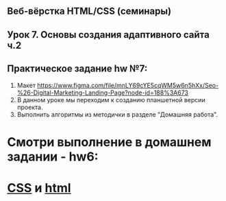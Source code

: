 ## Веб-вёрстка HTML/CSS (семинары)
## Урок 7. Основы создания адаптивного сайта ч.2
## Практическое задание hw №7:
1. Макет https://www.figma.com/file/mnLY69cYE5cqWM5w6n5hXx/Seo-%26-Digital-Marketing-Landing-Page?node-id=188%3A673
2. В данном уроке мы переходим к созданию планшетной версии проекта.
3. Выполнить алгоритмы из методички в разделе "Домашняя работа".

# Cмотри выполнение в домашнем задании - hw6:

# [CSS](/Homeworks/hw6/style.css) и [html](/Homeworks/hw6/index.html)


